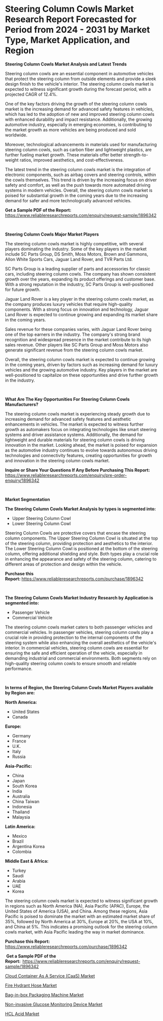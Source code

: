 <p><h1>Steering Column Cowls Market Research Report Forecasted for Period from 2024 -  2031 by Market Type, Market Application, and Region</h1></p><p><strong>Steering Column Cowls Market Analysis and Latest Trends</strong></p>
<p><p>Steering column cowls are an essential component in automotive vehicles that protect the steering column from outside elements and provide a sleek design finish to the vehicle's interior. The steering column cowls market is expected to witness significant growth during the forecast period, with a projected CAGR of 12.4%. </p><p>One of the key factors driving the growth of the steering column cowls market is the increasing demand for advanced safety features in vehicles, which has led to the adoption of new and improved steering column cowls with enhanced durability and impact resistance. Additionally, the growing automotive industry, especially in emerging economies, is contributing to the market growth as more vehicles are being produced and sold worldwide.</p><p>Moreover, technological advancements in materials used for manufacturing steering column cowls, such as carbon fiber and lightweight plastics, are further fueling market growth. These materials offer better strength-to-weight ratios, improved aesthetics, and cost-effectiveness.</p><p>The latest trend in the steering column cowls market is the integration of electronic components, such as airbag covers and steering controls, within the cowls themselves. This trend is driven by the increasing focus on driver safety and comfort, as well as the push towards more automated driving systems in modern vehicles. Overall, the steering column cowls market is poised for substantial growth in the coming years due to the increasing demand for safer and more technologically advanced vehicles.</p></p>
<p><strong>Get a Sample PDF of the Report:&nbsp;</strong> <a href="https://www.reliableresearchreports.com/enquiry/request-sample/1896342">https://www.reliableresearchreports.com/enquiry/request-sample/1896342</a></p>
<p>&nbsp;</p>
<p><strong>Steering Column Cowls Major Market Players</strong></p>
<p><p>The steering column cowls market is highly competitive, with several players dominating the industry. Some of the key players in the market include SC Parts Group, DS Smith, Moss Motors, Brown and Gammons, Allon White Sports Cars, Jaguar Land Rover, and TVR Parts Ltd.</p><p>SC Parts Group is a leading supplier of parts and accessories for classic cars, including steering column cowls. The company has shown consistent growth over the years, expanding its product offerings and customer base. With a strong reputation in the industry, SC Parts Group is well-positioned for future growth.</p><p>Jaguar Land Rover is a key player in the steering column cowls market, as the company produces luxury vehicles that require high-quality components. With a strong focus on innovation and technology, Jaguar Land Rover is expected to continue growing and expanding its market share in the coming years.</p><p>Sales revenue for these companies varies, with Jaguar Land Rover being one of the top earners in the industry. The company's strong brand recognition and widespread presence in the market contribute to its high sales revenue. Other players like SC Parts Group and Moss Motors also generate significant revenue from the steering column cowls market.</p><p>Overall, the steering column cowls market is expected to continue growing in the coming years, driven by factors such as increasing demand for luxury vehicles and the growing automotive industry. Key players in the market are well-positioned to capitalize on these opportunities and drive further growth in the industry.</p></p>
<p>&nbsp;</p>
<p><strong>What Are The Key Opportunities For Steering Column Cowls Manufacturers?</strong></p>
<p><p>The steering column cowls market is experiencing steady growth due to increasing demand for advanced safety features and aesthetic enhancements in vehicles. The market is expected to witness further growth as automakers focus on integrating technologies like smart steering systems and driver assistance systems. Additionally, the demand for lightweight and durable materials for steering column cowls is driving innovation in the market. Looking ahead, the market is poised for expansion as the automotive industry continues to evolve towards autonomous driving technologies and connectivity features, creating opportunities for growth and innovation in the steering column cowls market.</p></p>
<p><strong>Inquire or Share Your Questions If Any Before Purchasing This Report:</strong> <a href="https://www.reliableresearchreports.com/enquiry/pre-order-enquiry/1896342">https://www.reliableresearchreports.com/enquiry/pre-order-enquiry/1896342</a></p>
<p>&nbsp;</p>
<p><strong>Market Segmentation</strong></p>
<p><strong>The Steering Column Cowls Market Analysis by types is segmented into:</strong></p>
<p><ul><li>Upper Steering Column Cowl</li><li>Lower Steering Column Cowl</li></ul></p>
<p><p>Steering Column Cowls are protective covers that encase the steering column components. The Upper Steering Column Cowl is situated at the top of the steering column, providing protection and aesthetics to the interior. The Lower Steering Column Cowl is positioned at the bottom of the steering column, offering additional shielding and style. Both types play a crucial role in enhancing the appearance and safety of the steering column, catering to different areas of protection and design within the vehicle.</p></p>
<p><strong>Purchase this Report:&nbsp;</strong><a href="https://www.reliableresearchreports.com/purchase/1896342">https://www.reliableresearchreports.com/purchase/1896342</a></p>
<p>&nbsp;</p>
<p><strong>The Steering Column Cowls Market Industry Research by Application is segmented into:</strong></p>
<p><ul><li>Passenger Vehicle</li><li>Commercial Vehicle</li></ul></p>
<p><p>The steering column cowls market caters to both passenger vehicles and commercial vehicles. In passenger vehicles, steering column cowls play a crucial role in providing protection to the internal components of the steering system while also enhancing the overall aesthetics of the vehicle's interior. In commercial vehicles, steering column cowls are essential for ensuring the safe and efficient operation of the vehicle, especially in demanding industrial and commercial environments. Both segments rely on high-quality steering column cowls to ensure smooth and reliable performance.</p></p>
<p>&nbsp;</p>
<p><strong>In terms of Region, the Steering Column Cowls Market Players available by Region are:</strong></p>
<p>
    <p> <strong> North America: </strong>
        <ul>
            <li>United States</li>
            <li>Canada</li>
        </ul>
        </p> 
    <p> <strong> Europe: </strong>
        <ul>
            <li>Germany</li>
            <li>France</li>
            <li>U.K.</li>
            <li>Italy</li>
            <li>Russia</li>
        </ul>
        </p> 
    <p> <strong> Asia-Pacific: </strong>
        <ul>
            <li>China</li>
            <li>Japan</li>
            <li>South Korea</li>
            <li>India</li>
            <li>Australia</li>
            <li>China Taiwan</li>
            <li>Indonesia</li>
            <li>Thailand</li>
            <li>Malaysia</li>
        </ul>
        </p> 
    <p> <strong> Latin America: </strong>
        <ul>
            <li>Mexico</li>
            <li>Brazil</li>
            <li>Argentina Korea</li>
            <li>Colombia</li>
        </ul>
        </p> 
    <p> <strong> Middle East & Africa: </strong>
        <ul>
            <li>Turkey</li>
            <li>Saudi</li>
            <li>Arabia</li>
            <li>UAE</li>
            <li>Korea</li>
        </ul>
    </p>
    </p>
<p><p>The steering column cowls market is expected to witness significant growth in regions such as North America (NA), Asia Pacific (APAC), Europe, the United States of America (USA), and China. Among these regions, Asia Pacific is poised to dominate the market with an estimated market share of 35%, followed by North America at 30%, Europe at 20%, the USA at 10%, and China at 5%. This indicates a promising outlook for the steering column cowls market, with Asia Pacific leading the way in market dominance.</p></p>
<p><strong>Purchase this Report: </strong><a href="https://www.reliableresearchreports.com/purchase/1896342">https://www.reliableresearchreports.com/purchase/1896342</a></p>
<p>&nbsp;<strong>Get a Sample PDF of the Report:&nbsp;&nbsp;</strong><a href="https://www.reliableresearchreports.com/enquiry/request-sample/1896342">https://www.reliableresearchreports.com/enquiry/request-sample/1896342</a></p>
<p><strong></strong></p>
<p><p><a href="https://github.com/danielneavesallisons03mba/Market-Research-Report-List-1/blob/main/cloud-container-as-a-service-caas-market.md">Cloud Container As A Service (CaaS) Market</a></p><p><a href="https://view.publitas.com/reportprime-1/fire-hydrant-hose-market-size-2024-2031-global-industrial-analysis-key-geographical-regions-market-share-top-key-players-product-types-and-forecast-research-report/">Fire Hydrant Hose Market</a></p><p><a href="https://unruly-ladybug-44b.notion.site/Bag-in-box-Packaging-Machine-Market-Provides-a-Comprehensive-Analysis-Including-a-Macro-Overview-of--0b37aeac82ec43b28397b78d9f43609e">Bag-in-box Packaging Machine Market</a></p><p><a href="https://poised-avenue-46d.notion.site/Non-invasive-Glucose-Monitoring-Device-Market-Research-Report-Provides-Critical-Insights-that-can-he-089e2fb1dee543399aab68042116072c">Non-invasive Glucose Monitoring Device Market</a></p><p><a href="https://view.publitas.com/reportprime-1/hcl-acid-market-dynamics-2024-2031-also-about-its-market-trends-projections-and-opportunities/">HCL Acid Market</a></p></p>